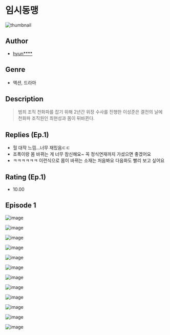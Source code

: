 # 임시동맹
![thumbnail](https://image-comic.pstatic.net/user_contents_data/challenge_comic/2023/05/24/upload_7003768548718164070_480x623.jpeg)

## Author
- [hyun****](https://comic.naver.com/artistTitle?id=367070)

## Genre
- 액션, 드라마

## Description
> 범죄 조직 천화파를 잡기 위해 2년간 위장 수사를 진행한 이성준은 결전의 날에 천화파 조직원인 최현성과 몸이 뒤바뀐다.

## Replies (Ep.1)
- 헐 대작 느낌...너무 재밌음ㄷㄷ
- 조폭이랑 몸 바뀌는 게 너무 참신해요~ 꼭 정식연재까지 가셨으면 좋겠어요
- ㅋㅋㅋㅋㅋㅋ 이런식으로 몸이 바뀌는 소재는 처음봐요 다음화도 빨리 보고 싶어요

## Rating (Ep.1)
- 10.00

## Episode 1
![image](https://image-comic.pstatic.net/user_contents_data/challenge_comic/2023/05/24/367070/upload_7162521354769622374.jpeg)

![image](https://image-comic.pstatic.net/user_contents_data/challenge_comic/2023/05/24/367070/upload_3486127201533243957.jpeg)

![image](https://image-comic.pstatic.net/user_contents_data/challenge_comic/2023/05/24/367070/upload_4050250518648534578.jpeg)

![image](https://image-comic.pstatic.net/user_contents_data/challenge_comic/2023/05/24/367070/upload_3762304929598026032.jpeg)

![image](https://image-comic.pstatic.net/user_contents_data/challenge_comic/2023/05/24/367070/upload_3617012160357741922.jpeg)

![image](https://image-comic.pstatic.net/user_contents_data/challenge_comic/2023/05/24/367070/upload_7293637008199727201.jpeg)

![image](https://image-comic.pstatic.net/user_contents_data/challenge_comic/2023/05/24/367070/upload_7075261887079277878.jpeg)

![image](https://image-comic.pstatic.net/user_contents_data/challenge_comic/2023/05/24/367070/upload_4120851259762894182.jpeg)

![image](https://image-comic.pstatic.net/user_contents_data/challenge_comic/2023/05/24/367070/upload_7293967966367003491.jpeg)

![image](https://image-comic.pstatic.net/user_contents_data/challenge_comic/2023/05/24/367070/upload_3906370436979058277.jpeg)

![image](https://image-comic.pstatic.net/user_contents_data/challenge_comic/2023/05/24/367070/upload_7089341344751433266.jpeg)

![image](https://image-comic.pstatic.net/user_contents_data/challenge_comic/2023/05/24/367070/upload_3689353221361840949.jpeg)
